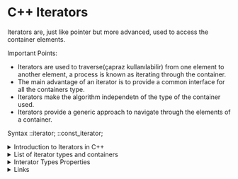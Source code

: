 # C++ Iterators

Iterators are, just like pointer but more advanced, used to access the container elements.

Important Points: 
- Iterators are used to traverse(çapraz kullanılabilir) from one element to another element, a process is known as iterating through the container.
- The main advantage of an iterator is to provide a common interface for all the containers type.
- Iterators make the algorithm independetn of the type of the container used.
- Iterators provide a generic approach to navigate through the elements of a container.

Syntax
<ContainerType>::iterator;
<ContainerType>::const_iterator;

<details>
<summary> Introduction to Iterators in C++ </summary>

| English | Türkçe |
| --- | --- |
|- An iterator is an object (like a pointer) that points to an element inside the container. |- Bir iterator container içindeki bir elemenatı işaret eden bir nesnedir (bir pointer gibi). |
|- We can use iterators to move through the contents of the container. |- Container içeriği boyunca itertorler ile hareket edebiliriz. |
|- Iterators play a critical role in connecting algorithm with containers along with the manipulation of data stored inside the containers. |- Iteratörler container içindeki data manipülasyonuyla containerlar ve algoritmalar arasındaki bağlantıda önemli rol oynar. |
|-The most obvious from of an iterator is a pointer. | -Iteratorün bir işaretçi olduğu en belirgindir.|
|- A pointer can point to elements in an array and can iterate through them using the increment operator (++) |- Bir pointer ++ operatörünü kullanarak array içerisindeki elemanları iterate edebilir. |
|- But, all iterators do not have similar functionality as that of pointers.|- Fakat bütün iteratörler pointerlar gibi benzer özelliklere sahip değildir.|
|- Depending upon the functionality of iterators they can be classified into five categories, as shown in the diagram below with the outer one being the most powerful one and consequently the inner one is the least powerful in terms of functionality.| Özelliklerine göre iteratörler beş sınıfa ayrılır, aşağıdaki diagramda gösterilmiştir en dıştaki olan en güçlü özelliklere sahip olandır ve sırayle en içteki en az özelliklere sahip olandır. |

<img src="iterator_classification.png">
  
</details>

<details>
<summary> List of iterator types and containers </summary>
| Container | Iterator Type | 
| --- | --- | 
| Vector | Random-Access | 
| List | Bidirectional | 
| Map | Bidirectional | 
| Set | Bidirectional | 
| Stack | No iterator Supported | 
| Queue | No iterator Supported | 
</details>


<details>
<summary> Interator Types Properties </summary>
<img src="iteratorOperation.png">
</details>


  
<details>
  <summary> Links </summary>
  - https://www.javatpoint.com/cpp-iterators
  - https://www.geeksforgeeks.org/introduction-iterators-c/
  - https://www.geeksforgeeks.org/iterators-c-stl/?ref=lbp
  - https://www.geeksforgeeks.org/how-to-traverse-a-c-set-in-reverse-direction/
</details>
